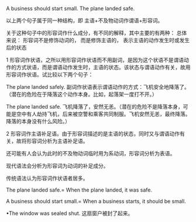 A business should start small.
The plane landed safe.

以上两个句子属于同一种结构，即
    主语+不及物动词作谓语+形容词。

关于这种句子中的形容词作什么成分，有不同的解释，其中主要的有两种：
总体来说： 形容词不是修饰动词的， 而是修饰主语的， 表示主语的动作发生时或发生后的状态

1 形容词作状语，之所以用形容词作状语而不用副词，是因为这个状语不是谓语动作的方式状语，而是谓语动作发生时，主语的状态。该状态与谓语动作有关，故用形容词作状语。试比较以下两个句子：

The plane landed safely. 副词作状语表示谓语动作的方式：飞机安全地降落了。（潜在的危险在于降落这个动作本身。比如，起落架一度打不开。）

The plane landed safe. 飞机降落了，安然无恙。（潜在的危险不是降落本身，可能是空中有人劫持飞机，后来被空警和乘客共同制服。飞机安然无恙，最终降落。降落的本身没有什么风险。）

2 形容词作主语补足语。由于形容词描述的是主语的状态，同时又与谓语动作有关，故将形容词分析为主语补足语。

还可能有人会认为此时的不及物动词临时用为系动词，形容词分析为表语。

现代语法会分析为形容词为动词的补足成分。

传统语法认为形容词作状语者居多。

The plane landed safe.= When the plane landed, it was safe.

A business should start small.= When a business starts, it should be small.

•The window was sealed shut. 这扇窗户被封了起来。
